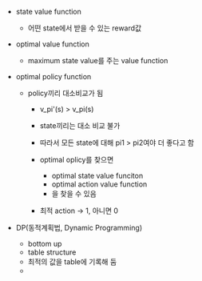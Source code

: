 - state value function
	- 어떤 state에서 받을 수 있는 reward값
- optimal value function
	- maximum state value를 주는 value function

- optimal policy function
	- policy끼리 대소비교가 됨
		- v_pi'(s) > v_pi(s)
		- state끼리는 대소 비교 불가
		- 따라서 모든 state에 대해 pi1 > pi2여야 더 좋다고 함
		
		- optimal oplicy를 찾으면
			- optimal state value funciton
			- optimal action value function
			- 을 찾을 수 있음
		
		- 최적 action -> 1, 아니면 0

- DP(동적계획법, Dynamic Programming)
	- bottom up
	- table structure
	- 최적의 값을 table에 기록해 둠
	- 